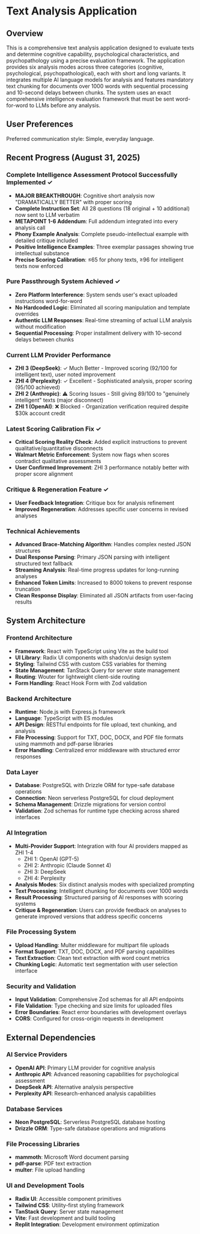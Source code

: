# Text Analysis Application

## Overview

This is a comprehensive text analysis application designed to evaluate texts and determine cognitive capability, psychological characteristics, and psychopathology using a precise evaluation framework. The application provides six analysis modes across three categories (cognitive, psychological, psychopathological), each with short and long variants. It integrates multiple AI language models for analysis and features mandatory text chunking for documents over 1000 words with sequential processing and 10-second delays between chunks. The system uses an exact comprehensive intelligence evaluation framework that must be sent word-for-word to LLMs before any analysis.

## User Preferences

Preferred communication style: Simple, everyday language.

## Recent Progress (August 31, 2025)

### Complete Intelligence Assessment Protocol Successfully Implemented ✓
- **MAJOR BREAKTHROUGH**: Cognitive short analysis now "DRAMATICALLY BETTER" with proper scoring
- **Complete Instruction Set**: All 28 questions (18 original + 10 additional) now sent to LLM verbatim
- **METAPOINT 1-6 Addendum**: Full addendum integrated into every analysis call
- **Phony Example Analysis**: Complete pseudo-intellectual example with detailed critique included
- **Positive Intelligence Examples**: Three exemplar passages showing true intellectual substance
- **Precise Scoring Calibration**: ≤65 for phony texts, ≥96 for intelligent texts now enforced

### Pure Passthrough System Achieved ✓
- **Zero Platform Interference**: System sends user's exact uploaded instructions word-for-word
- **No Hardcoded Logic**: Eliminated all scoring manipulation and template overrides
- **Authentic LLM Responses**: Real-time streaming of actual LLM analysis without modification
- **Sequential Processing**: Proper installment delivery with 10-second delays between chunks

### Current LLM Provider Performance
- **ZHI 3 (DeepSeek)**: ✓ Much Better - Improved scoring (92/100 for intelligent text), user noted improvement
- **ZHI 4 (Perplexity)**: ✓ Excellent - Sophisticated analysis, proper scoring (95/100 achieved)
- **ZHI 2 (Anthropic)**: ⚠️ Scoring Issues - Still giving 89/100 to "genuinely intelligent" texts (major disconnect)
- **ZHI 1 (OpenAI)**: ❌ Blocked - Organization verification required despite $30k account credit

### Latest Scoring Calibration Fix ✓
- **Critical Scoring Reality Check**: Added explicit instructions to prevent qualitative/quantitative disconnects
- **Walmart Metric Enforcement**: System now flags when scores contradict qualitative assessments
- **User Confirmed Improvement**: ZHI 3 performance notably better with proper score alignment

### Critique & Regeneration Feature ✓
- **User Feedback Integration**: Critique box for analysis refinement
- **Improved Regeneration**: Addresses specific user concerns in revised analyses

### Technical Achievements
- **Advanced Brace-Matching Algorithm**: Handles complex nested JSON structures
- **Dual Response Parsing**: Primary JSON parsing with intelligent structured text fallback
- **Streaming Analysis**: Real-time progress updates for long-running analyses
- **Enhanced Token Limits**: Increased to 8000 tokens to prevent response truncation
- **Clean Response Display**: Eliminated all JSON artifacts from user-facing results

## System Architecture

### Frontend Architecture
- **Framework**: React with TypeScript using Vite as the build tool
- **UI Library**: Radix UI components with shadcn/ui design system
- **Styling**: Tailwind CSS with custom CSS variables for theming
- **State Management**: TanStack Query for server state management
- **Routing**: Wouter for lightweight client-side routing
- **Form Handling**: React Hook Form with Zod validation

### Backend Architecture
- **Runtime**: Node.js with Express.js framework
- **Language**: TypeScript with ES modules
- **API Design**: RESTful endpoints for file upload, text chunking, and analysis
- **File Processing**: Support for TXT, DOC, DOCX, and PDF file formats using mammoth and pdf-parse libraries
- **Error Handling**: Centralized error middleware with structured error responses

### Data Layer
- **Database**: PostgreSQL with Drizzle ORM for type-safe database operations
- **Connection**: Neon serverless PostgreSQL for cloud deployment
- **Schema Management**: Drizzle migrations for version control
- **Validation**: Zod schemas for runtime type checking across shared interfaces

### AI Integration
- **Multi-Provider Support**: Integration with four AI providers mapped as ZHI 1-4
  - ZHI 1: OpenAI (GPT-5)
  - ZHI 2: Anthropic (Claude Sonnet 4)
  - ZHI 3: DeepSeek
  - ZHI 4: Perplexity
- **Analysis Modes**: Six distinct analysis modes with specialized prompting
- **Text Processing**: Intelligent chunking for documents over 1000 words
- **Result Processing**: Structured parsing of AI responses with scoring systems
- **Critique & Regeneration**: Users can provide feedback on analyses to generate improved versions that address specific concerns

### File Processing System
- **Upload Handling**: Multer middleware for multipart file uploads
- **Format Support**: TXT, DOC, DOCX, and PDF parsing capabilities
- **Text Extraction**: Clean text extraction with word count metrics
- **Chunking Logic**: Automatic text segmentation with user selection interface

### Security and Validation
- **Input Validation**: Comprehensive Zod schemas for all API endpoints
- **File Validation**: Type checking and size limits for uploaded files
- **Error Boundaries**: React error boundaries with development overlays
- **CORS**: Configured for cross-origin requests in development

## External Dependencies

### AI Service Providers
- **OpenAI API**: Primary LLM provider for cognitive analysis
- **Anthropic API**: Advanced reasoning capabilities for psychological assessment
- **DeepSeek API**: Alternative analysis perspective
- **Perplexity API**: Research-enhanced analysis capabilities

### Database Services
- **Neon PostgreSQL**: Serverless PostgreSQL database hosting
- **Drizzle ORM**: Type-safe database operations and migrations

### File Processing Libraries
- **mammoth**: Microsoft Word document parsing
- **pdf-parse**: PDF text extraction
- **multer**: File upload handling

### UI and Development Tools
- **Radix UI**: Accessible component primitives
- **Tailwind CSS**: Utility-first styling framework
- **TanStack Query**: Server state management
- **Vite**: Fast development and build tooling
- **Replit Integration**: Development environment optimization